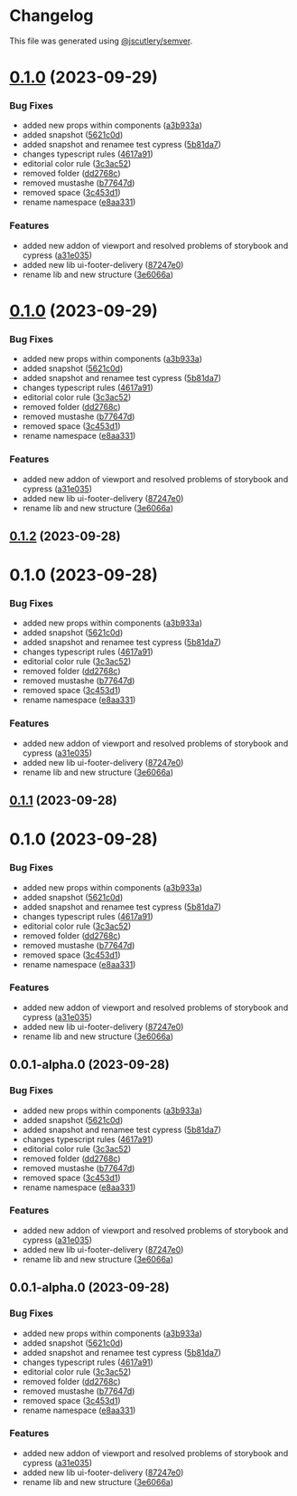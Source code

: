 # Changelog

This file was generated using [@jscutlery/semver](https://github.com/jscutlery/semver).

# [0.1.0](https://gitlab.ir7.com.br/r7/front-monorepo/compare/ui-footer-delivery-0.0.1-alpha.2...ui-footer-delivery-0.1.0) (2023-09-29)

### Bug Fixes

- added new props within components ([a3b933a](https://gitlab.ir7.com.br/r7/front-monorepo/commit/a3b933a517f0c01f9b8fd1c3f84b514e5e1b8443))
- added snapshot ([5621c0d](https://gitlab.ir7.com.br/r7/front-monorepo/commit/5621c0d75edd852267ad9d8d724b05e3401d7b9e))
- added snapshot and renamee test cypress ([5b81da7](https://gitlab.ir7.com.br/r7/front-monorepo/commit/5b81da782c549ed039a030167c701192417f5ad4))
- changes typescript rules ([4617a91](https://gitlab.ir7.com.br/r7/front-monorepo/commit/4617a91f0ed082daf8aab4f2d0f831f21cc41b8f))
- editorial color rule ([3c3ac52](https://gitlab.ir7.com.br/r7/front-monorepo/commit/3c3ac52f4c126be97b621ceabc98019a30f84850))
- removed folder ([dd2768c](https://gitlab.ir7.com.br/r7/front-monorepo/commit/dd2768c3c52955b9f24012dd5af4ba09b5c760ba))
- removed mustashe ([b77647d](https://gitlab.ir7.com.br/r7/front-monorepo/commit/b77647d84a7df6d08cbbc1c48e5b69647ec06d91))
- removed space ([3c453d1](https://gitlab.ir7.com.br/r7/front-monorepo/commit/3c453d1a2678b1cb2f19c3b086694214483abb01))
- rename namespace ([e8aa331](https://gitlab.ir7.com.br/r7/front-monorepo/commit/e8aa33181bc8dd5700f0d518fc12836a124dda4f))

### Features

- added new addon of viewport and resolved problems of storybook and cypress ([a31e035](https://gitlab.ir7.com.br/r7/front-monorepo/commit/a31e0358a33f8174b97e0d135ae14fdd4a3fad06))
- added new lib ui-footer-delivery ([87247e0](https://gitlab.ir7.com.br/r7/front-monorepo/commit/87247e084b6b9642d72d37c2bd20cd9f86f4c243))
- rename lib and new structure ([3e6066a](https://gitlab.ir7.com.br/r7/front-monorepo/commit/3e6066ab2b13b1597fd411496c8681c1e4765bf8))

# [0.1.0](https://gitlab.ir7.com.br/r7/front-monorepo/compare/ui-footer-delivery-0.0.1-alpha.2...ui-footer-delivery-0.1.0) (2023-09-29)

### Bug Fixes

- added new props within components ([a3b933a](https://gitlab.ir7.com.br/r7/front-monorepo/commit/a3b933a517f0c01f9b8fd1c3f84b514e5e1b8443))
- added snapshot ([5621c0d](https://gitlab.ir7.com.br/r7/front-monorepo/commit/5621c0d75edd852267ad9d8d724b05e3401d7b9e))
- added snapshot and renamee test cypress ([5b81da7](https://gitlab.ir7.com.br/r7/front-monorepo/commit/5b81da782c549ed039a030167c701192417f5ad4))
- changes typescript rules ([4617a91](https://gitlab.ir7.com.br/r7/front-monorepo/commit/4617a91f0ed082daf8aab4f2d0f831f21cc41b8f))
- editorial color rule ([3c3ac52](https://gitlab.ir7.com.br/r7/front-monorepo/commit/3c3ac52f4c126be97b621ceabc98019a30f84850))
- removed folder ([dd2768c](https://gitlab.ir7.com.br/r7/front-monorepo/commit/dd2768c3c52955b9f24012dd5af4ba09b5c760ba))
- removed mustashe ([b77647d](https://gitlab.ir7.com.br/r7/front-monorepo/commit/b77647d84a7df6d08cbbc1c48e5b69647ec06d91))
- removed space ([3c453d1](https://gitlab.ir7.com.br/r7/front-monorepo/commit/3c453d1a2678b1cb2f19c3b086694214483abb01))
- rename namespace ([e8aa331](https://gitlab.ir7.com.br/r7/front-monorepo/commit/e8aa33181bc8dd5700f0d518fc12836a124dda4f))

### Features

- added new addon of viewport and resolved problems of storybook and cypress ([a31e035](https://gitlab.ir7.com.br/r7/front-monorepo/commit/a31e0358a33f8174b97e0d135ae14fdd4a3fad06))
- added new lib ui-footer-delivery ([87247e0](https://gitlab.ir7.com.br/r7/front-monorepo/commit/87247e084b6b9642d72d37c2bd20cd9f86f4c243))
- rename lib and new structure ([3e6066a](https://gitlab.ir7.com.br/r7/front-monorepo/commit/3e6066ab2b13b1597fd411496c8681c1e4765bf8))

## [0.1.2](https://gitlab.ir7.com.br/r7/front-monorepo/compare/ui-footer-delivery-0.1.1...ui-footer-delivery-0.1.2) (2023-09-28)

# 0.1.0 (2023-09-28)

### Bug Fixes

- added new props within components ([a3b933a](https://gitlab.ir7.com.br/r7/front-monorepo/commit/a3b933a517f0c01f9b8fd1c3f84b514e5e1b8443))
- added snapshot ([5621c0d](https://gitlab.ir7.com.br/r7/front-monorepo/commit/5621c0d75edd852267ad9d8d724b05e3401d7b9e))
- added snapshot and renamee test cypress ([5b81da7](https://gitlab.ir7.com.br/r7/front-monorepo/commit/5b81da782c549ed039a030167c701192417f5ad4))
- changes typescript rules ([4617a91](https://gitlab.ir7.com.br/r7/front-monorepo/commit/4617a91f0ed082daf8aab4f2d0f831f21cc41b8f))
- editorial color rule ([3c3ac52](https://gitlab.ir7.com.br/r7/front-monorepo/commit/3c3ac52f4c126be97b621ceabc98019a30f84850))
- removed folder ([dd2768c](https://gitlab.ir7.com.br/r7/front-monorepo/commit/dd2768c3c52955b9f24012dd5af4ba09b5c760ba))
- removed mustashe ([b77647d](https://gitlab.ir7.com.br/r7/front-monorepo/commit/b77647d84a7df6d08cbbc1c48e5b69647ec06d91))
- removed space ([3c453d1](https://gitlab.ir7.com.br/r7/front-monorepo/commit/3c453d1a2678b1cb2f19c3b086694214483abb01))
- rename namespace ([e8aa331](https://gitlab.ir7.com.br/r7/front-monorepo/commit/e8aa33181bc8dd5700f0d518fc12836a124dda4f))

### Features

- added new addon of viewport and resolved problems of storybook and cypress ([a31e035](https://gitlab.ir7.com.br/r7/front-monorepo/commit/a31e0358a33f8174b97e0d135ae14fdd4a3fad06))
- added new lib ui-footer-delivery ([87247e0](https://gitlab.ir7.com.br/r7/front-monorepo/commit/87247e084b6b9642d72d37c2bd20cd9f86f4c243))
- rename lib and new structure ([3e6066a](https://gitlab.ir7.com.br/r7/front-monorepo/commit/3e6066ab2b13b1597fd411496c8681c1e4765bf8))

## [0.1.1](https://gitlab.ir7.com.br/r7/front-monorepo/compare/ui-footer-delivery-0.1.0...ui-footer-delivery-0.1.1) (2023-09-28)

# 0.1.0 (2023-09-28)

### Bug Fixes

- added new props within components ([a3b933a](https://gitlab.ir7.com.br/r7/front-monorepo/commit/a3b933a517f0c01f9b8fd1c3f84b514e5e1b8443))
- added snapshot ([5621c0d](https://gitlab.ir7.com.br/r7/front-monorepo/commit/5621c0d75edd852267ad9d8d724b05e3401d7b9e))
- added snapshot and renamee test cypress ([5b81da7](https://gitlab.ir7.com.br/r7/front-monorepo/commit/5b81da782c549ed039a030167c701192417f5ad4))
- changes typescript rules ([4617a91](https://gitlab.ir7.com.br/r7/front-monorepo/commit/4617a91f0ed082daf8aab4f2d0f831f21cc41b8f))
- editorial color rule ([3c3ac52](https://gitlab.ir7.com.br/r7/front-monorepo/commit/3c3ac52f4c126be97b621ceabc98019a30f84850))
- removed folder ([dd2768c](https://gitlab.ir7.com.br/r7/front-monorepo/commit/dd2768c3c52955b9f24012dd5af4ba09b5c760ba))
- removed mustashe ([b77647d](https://gitlab.ir7.com.br/r7/front-monorepo/commit/b77647d84a7df6d08cbbc1c48e5b69647ec06d91))
- removed space ([3c453d1](https://gitlab.ir7.com.br/r7/front-monorepo/commit/3c453d1a2678b1cb2f19c3b086694214483abb01))
- rename namespace ([e8aa331](https://gitlab.ir7.com.br/r7/front-monorepo/commit/e8aa33181bc8dd5700f0d518fc12836a124dda4f))

### Features

- added new addon of viewport and resolved problems of storybook and cypress ([a31e035](https://gitlab.ir7.com.br/r7/front-monorepo/commit/a31e0358a33f8174b97e0d135ae14fdd4a3fad06))
- added new lib ui-footer-delivery ([87247e0](https://gitlab.ir7.com.br/r7/front-monorepo/commit/87247e084b6b9642d72d37c2bd20cd9f86f4c243))
- rename lib and new structure ([3e6066a](https://gitlab.ir7.com.br/r7/front-monorepo/commit/3e6066ab2b13b1597fd411496c8681c1e4765bf8))

## 0.0.1-alpha.0 (2023-09-28)

### Bug Fixes

- added new props within components ([a3b933a](https://gitlab.ir7.com.br/r7/front-monorepo/commit/a3b933a517f0c01f9b8fd1c3f84b514e5e1b8443))
- added snapshot ([5621c0d](https://gitlab.ir7.com.br/r7/front-monorepo/commit/5621c0d75edd852267ad9d8d724b05e3401d7b9e))
- added snapshot and renamee test cypress ([5b81da7](https://gitlab.ir7.com.br/r7/front-monorepo/commit/5b81da782c549ed039a030167c701192417f5ad4))
- changes typescript rules ([4617a91](https://gitlab.ir7.com.br/r7/front-monorepo/commit/4617a91f0ed082daf8aab4f2d0f831f21cc41b8f))
- editorial color rule ([3c3ac52](https://gitlab.ir7.com.br/r7/front-monorepo/commit/3c3ac52f4c126be97b621ceabc98019a30f84850))
- removed folder ([dd2768c](https://gitlab.ir7.com.br/r7/front-monorepo/commit/dd2768c3c52955b9f24012dd5af4ba09b5c760ba))
- removed mustashe ([b77647d](https://gitlab.ir7.com.br/r7/front-monorepo/commit/b77647d84a7df6d08cbbc1c48e5b69647ec06d91))
- removed space ([3c453d1](https://gitlab.ir7.com.br/r7/front-monorepo/commit/3c453d1a2678b1cb2f19c3b086694214483abb01))
- rename namespace ([e8aa331](https://gitlab.ir7.com.br/r7/front-monorepo/commit/e8aa33181bc8dd5700f0d518fc12836a124dda4f))

### Features

- added new addon of viewport and resolved problems of storybook and cypress ([a31e035](https://gitlab.ir7.com.br/r7/front-monorepo/commit/a31e0358a33f8174b97e0d135ae14fdd4a3fad06))
- added new lib ui-footer-delivery ([87247e0](https://gitlab.ir7.com.br/r7/front-monorepo/commit/87247e084b6b9642d72d37c2bd20cd9f86f4c243))
- rename lib and new structure ([3e6066a](https://gitlab.ir7.com.br/r7/front-monorepo/commit/3e6066ab2b13b1597fd411496c8681c1e4765bf8))

## 0.0.1-alpha.0 (2023-09-28)

### Bug Fixes

- added new props within components ([a3b933a](https://gitlab.ir7.com.br/r7/front-monorepo/commit/a3b933a517f0c01f9b8fd1c3f84b514e5e1b8443))
- added snapshot ([5621c0d](https://gitlab.ir7.com.br/r7/front-monorepo/commit/5621c0d75edd852267ad9d8d724b05e3401d7b9e))
- added snapshot and renamee test cypress ([5b81da7](https://gitlab.ir7.com.br/r7/front-monorepo/commit/5b81da782c549ed039a030167c701192417f5ad4))
- changes typescript rules ([4617a91](https://gitlab.ir7.com.br/r7/front-monorepo/commit/4617a91f0ed082daf8aab4f2d0f831f21cc41b8f))
- editorial color rule ([3c3ac52](https://gitlab.ir7.com.br/r7/front-monorepo/commit/3c3ac52f4c126be97b621ceabc98019a30f84850))
- removed folder ([dd2768c](https://gitlab.ir7.com.br/r7/front-monorepo/commit/dd2768c3c52955b9f24012dd5af4ba09b5c760ba))
- removed mustashe ([b77647d](https://gitlab.ir7.com.br/r7/front-monorepo/commit/b77647d84a7df6d08cbbc1c48e5b69647ec06d91))
- removed space ([3c453d1](https://gitlab.ir7.com.br/r7/front-monorepo/commit/3c453d1a2678b1cb2f19c3b086694214483abb01))
- rename namespace ([e8aa331](https://gitlab.ir7.com.br/r7/front-monorepo/commit/e8aa33181bc8dd5700f0d518fc12836a124dda4f))

### Features

- added new addon of viewport and resolved problems of storybook and cypress ([a31e035](https://gitlab.ir7.com.br/r7/front-monorepo/commit/a31e0358a33f8174b97e0d135ae14fdd4a3fad06))
- added new lib ui-footer-delivery ([87247e0](https://gitlab.ir7.com.br/r7/front-monorepo/commit/87247e084b6b9642d72d37c2bd20cd9f86f4c243))
- rename lib and new structure ([3e6066a](https://gitlab.ir7.com.br/r7/front-monorepo/commit/3e6066ab2b13b1597fd411496c8681c1e4765bf8))
